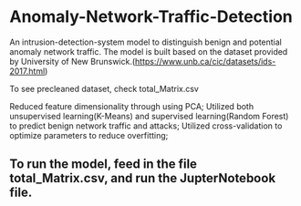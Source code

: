 # Anomaly-Network-Traffic-Detection
An intrusion-detection-system model to distinguish benign and potential anomaly network traffic.
The model is built based on the dataset provided by University of New Brunswick.(https://www.unb.ca/cic/datasets/ids-2017.html)

To see precleaned dataset, check total_Matrix.csv

Reduced feature dimensionality through using PCA;
Utilized both unsupervised learning(K-Means) and supervised learning(Random Forest) to predict benign network traffic and attacks; 
Utilized cross-validation to optimize parameters to reduce overfitting;

## To run the model, feed in the file total_Matrix.csv, and run the JupterNotebook file.


